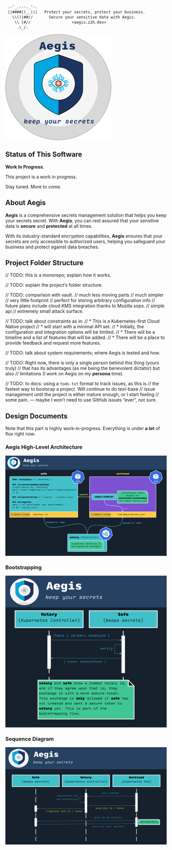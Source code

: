 ```text
 .-'_.---._'-.
 ||####|(__)||   Protect your secrets, protect your business.
   \\()|##//       Secure your sensitive data with Aegis.
    \\ |#//                  <aegis.z2h.dev>
     .\_/.
```

![Aegis](assets/aegis-banner.png "Aegis")

## Status of This Software

**Work In Progress**.

This project is a work in progress.

Stay tuned. More to come.

## About Aegis

**Aegis** is a comprehensive secrets management solution that helps you keep 
your secrets secret. With **Aegis**, you can rest assured that your sensitive 
data is **secure** and **protected** at all times. 

With its industry-standard encryption capabilities, **Aegis** ensures that your 
secrets are only accessible to authorized users, helping you safeguard your 
business and protect against data breaches.

## Project Folder Structure

// TODO: this is a monorepo; explain how it works.

// TODO: explain the project’s folder structure.

// TODO: comparison with vault.
// much less moving parts
// much simpler 
// very little footprint
// perfect for storing arbitrary configuration info
// future plans include cloud KMS integration thanks to Mozilla sops.
// simple api
// extremely small attack surface.

// TODO: talk about constraints as in:
// * This is a Kubernetes-first Cloud Native project
// * will start with a minimal API set.
// * Initially, the configuration and integration options will be limited.
// * There will be a timeline and a list of features that will be added.
// * There will be a place to provide feedback and request more features.

// TODO: talk about system requirements; where Aegis is tested and how.

// TODO: Right now, there is only a single person behind this thing (yours truly)
// that has its advantages (as me being the benevolent dictator) but also 
// limitations (I work on Aegis on my **persona** time).

// TODO: to docs: using a `todo.txt` format to track issues, as this is 
// the fastest way to bootsrap a project. Will continue to do text-base
// issue management until the project is either mature enough, or I start feeling
// some pain. — maybe I won’t need to use GitHub issues “ever”, not sure.


## Design Documents

Note that this part is highly work-in-progress. Everything is under **a lot** of
flux right now.

### Aegis High-Level Architecture

![Aegis](assets/aegis-hla.png "Aegis High-Level Architecture")

### Bootstrapping

![Bootstrapping](assets/notary-state-handshake.png "Bootstrapping")

### Sequence Diagram

![Sequence Diagram](assets/sequence-diagram.png "Aegis High-Level Architecture")
